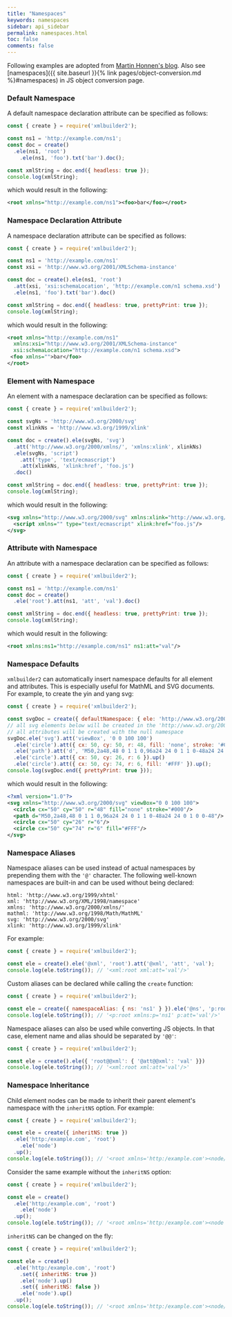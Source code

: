 ```yaml
---
title: "Namespaces"
keywords: namespaces
sidebar: api_sidebar
permalink: namespaces.html
toc: false
comments: false
---
```

Following examples are adopted from [Martin Honnen's blog](https://blogs.msmvps.com/martin-honnen/2009/04/13/creating-xml-with-namespaces-with-javascript-and-the-w3c-dom/). Also see [namespaces]({{ site.baseurl }}{% link pages/object-conversion.md %}#namespaces) in JS object conversion page.

### Default Namespace

A default namespace declaration attribute can be specified as follows:
```js
const { create } = require('xmlbuilder2');

const ns1 = 'http://example.com/ns1';
const doc = create()
  .ele(ns1, 'root')
    .ele(ns1, 'foo').txt('bar').doc();

const xmlString = doc.end({ headless: true });
console.log(xmlString);
```
which would result in the following:
```xml
<root xmlns="http://example.com/ns1"><foo>bar</foo></root>
```
### Namespace Declaration Attribute

A namespace declaration attribute can be specified as follows:
```js
const { create } = require('xmlbuilder2');

const ns1 = 'http://example.com/ns1'
const xsi = 'http://www.w3.org/2001/XMLSchema-instance'

const doc = create().ele(ns1, 'root')
  .att(xsi, 'xsi:schemaLocation', 'http://example.com/n1 schema.xsd')
  .ele(ns1, 'foo').txt('bar').doc()

const xmlString = doc.end({ headless: true, prettyPrint: true });
console.log(xmlString);
```
which would result in the following:
```xml
<root xmlns="http://example.com/ns1"
  xmlns:xsi="http://www.w3.org/2001/XMLSchema-instance"
  xsi:schemaLocation="http://example.com/n1 schema.xsd">
 <foo xmlns="">bar</foo>
</root>
```
### Element with Namespace

An element with a namespace declaration can be specified as follows:
```js
const { create } = require('xmlbuilder2');

const svgNs = 'http://www.w3.org/2000/svg'
const xlinkNs = 'http://www.w3.org/1999/xlink'

const doc = create().ele(svgNs, 'svg')
  .att('http://www.w3.org/2000/xmlns/', 'xmlns:xlink', xlinkNs)
  .ele(svgNs, 'script')
    .att('type', 'text/ecmascript')
    .att(xlinkNs, 'xlink:href', 'foo.js')
  .doc()

const xmlString = doc.end({ headless: true, prettyPrint: true });
console.log(xmlString);
```
which would result in the following:
```xml
<svg xmlns="http://www.w3.org/2000/svg" xmlns:xlink="http://www.w3.org/1999/xlink">
  <script xmlns="" type="text/ecmascript" xlink:href="foo.js"/>
</svg>
```
### Attribute with Namespace

An attribute with a namespace declaration can be specified as follows:
```js
const { create } = require('xmlbuilder2');

const ns1 = 'http://example.com/ns1'
const doc = create()
  .ele('root').att(ns1, 'att', 'val').doc()

const xmlString = doc.end({ headless: true, prettyPrint: true });
console.log(xmlString);
```
which would result in the following:
```xml
<root xmlns:ns1="http://example.com/ns1" ns1:att="val"/>
```

### Namespace Defaults

`xmlbuilder2` can automatically insert namespace defaults for all element and attributes. This is especially useful for MathML and SVG documents. For example, to create the yin and yang svg:
```js
const { create } = require('xmlbuilder2');

const svgDoc = create({ defaultNamespace: { ele: 'http://www.w3.org/2000/svg', att: null } });
// all svg elements below will be created in the 'http://www.w3.org/2000/svg' namespace
// all attributes will be created with the null namespace
svgDoc.ele('svg').att('viewBox', '0 0 100 100')
  .ele('circle').att({ cx: 50, cy: 50, r: 48, fill: 'none', stroke: '#000' }).up()
  .ele('path').att('d', 'M50,2a48,48 0 1 1 0,96a24 24 0 1 1 0-48a24 24 0 1 0 0-48').up()
  .ele('circle').att({ cx: 50, cy: 26, r: 6 }).up()
  .ele('circle').att({ cx: 50, cy: 74, r: 6, fill: '#FFF' }).up();
console.log(svgDoc.end({ prettyPrint: true }));
```
which would result in the following:
```xml
<?xml version="1.0"?>
<svg xmlns="http://www.w3.org/2000/svg" viewBox="0 0 100 100">
  <circle cx="50" cy="50" r="48" fill="none" stroke="#000"/>
  <path d="M50,2a48,48 0 1 1 0,96a24 24 0 1 1 0-48a24 24 0 1 0 0-48"/>
  <circle cx="50" cy="26" r="6"/>
  <circle cx="50" cy="74" r="6" fill="#FFF"/>
</svg>
```

### Namespace Aliases

Namespace aliases can be used instead of actual namespaces by prepending them with the `'@'` character. The following well-known namespaces are built-in and can be used without being declared:
```
html: 'http://www.w3.org/1999/xhtml'
xml: 'http://www.w3.org/XML/1998/namespace'
xmlns: 'http://www.w3.org/2000/xmlns/'
mathml: 'http://www.w3.org/1998/Math/MathML'
svg: 'http://www.w3.org/2000/svg'
xlink: 'http://www.w3.org/1999/xlink'
```
For example:
```js
const { create } = require('xmlbuilder2');

const ele = create().ele('@xml', 'root').att('@xml', 'att', 'val');
console.log(ele.toString()); // '<xml:root xml:att='val'/>'
```
Custom aliases can be declared while calling the `create` function:
```js
const { create } = require('xmlbuilder2');

const ele = create({ namespaceAlias: { ns: 'ns1' } }).ele('@ns', 'p:root').att('@ns', 'p:att', 'val')
console.log(ele.toString()); // '<p:root xmlns:p='ns1' p:att='val'/>'
```

Namespace aliases can also be used while converting JS objects. In that case, element name and alias should be separated by `'@@'`:
```js
const { create } = require('xmlbuilder2');

const ele = create().ele({ 'root@@xml': { '@att@@xml': 'val' }})
console.log(ele.toString()); // '<xml:root xml:att='val'/>'
```

### Namespace Inheritance

Child element nodes can be made to inherit their parent element's namespace with the `inheritNS` option. For example:
```js
const { create } = require('xmlbuilder2');

const ele = create({ inheritNS: true })
  .ele('http:/example.com', 'root')
    .ele('node')
  .up();
console.log(ele.toString()); // '<root xmlns='http:/example.com'><node/></root>'
```

Consider the same example without the `inheritNS` option:
```js
const { create } = require('xmlbuilder2');

const ele = create()
  .ele('http:/example.com', 'root')
    .ele('node')
  .up();
console.log(ele.toString()); // '<root xmlns='http:/example.com'><node xmlns=''/></root>'
```

`inheritNS` can be changed on the fly:
```js
const { create } = require('xmlbuilder2');

const ele = create()
  .ele('http:/example.com', 'root')
    .set({ inheritNS: true })
    .ele('node').up()
    .set({ inheritNS: false })
    .ele('node').up()
  .up();
console.log(ele.toString()); // '<root xmlns='http:/example.com'><node/><node xmlns=''/></root>'
```

